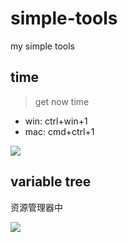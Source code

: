 # simple-tools

my simple tools

## time

> get now time

- win: ctrl+win+1
- mac: cmd+ctrl+1

![](https://i0.imgs.ovh/2023/11/03/Zldt3.md.png)

## variable tree

资源管理器中

![](https://i0.imgs.ovh/2023/11/03/Zl8N9.md.png)
